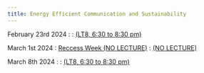 ```yaml
---
title: Energy Efficient Communication and Sustainability
---
```



February 23rd 2024
: [](#)
  : [(LT8, 6:30 to 8:30 pm)](#)


March 1st 2024
: [Reccess Week (NO LECTURE)](#)
  : [(NO LECTURE)](#)


March 8th 2024
: [](#)
  : [(LT8, 6:30 to 8:30 pm)](#)

